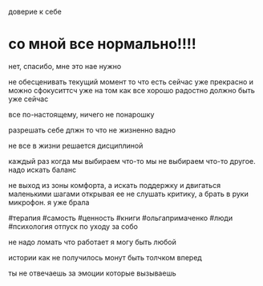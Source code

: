 доверие к себе 

# со мной все нормально!!!!
нет, спасибо, мне это нае нужно


не обесценивать текущий момент
то что есть сейчас уже прекрасно и можно сфокуситтсч уже на том как все хорошо
радостно должно быть уже сейчас


все по-настоящему, ничего не понарошку 

разрешать себе дпжн то что не жизненно вадно 


не все в жизни решается дисциплиной

каждый раз когда мы выбираем что-то мы не выбираем что-то другое. надо искать баланс

не выход из зоны комфорта, а искать поддержку и двигаться маленькими шагами открывая ее
не слушать критику, а брать в руки микрофон. я уже брала


#терапия #самость #ценность #книги #ольгапримаченко #люди
#психология 
отпуск по уходу за собо


не надо ломать что работает 
я могу быть любой



истории как не получилось монут быть толчком вперед

ты не отвечаешь за эмоции которые вызываешь